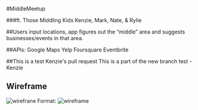 #MiddleMeetup

###ft. Those Middling Kids
	Kenzie, Mark, Nate, & Rylie

##Users input locations, app figures out the “middle” area and suggests businesses/events in that area. 

##APIs:
Google Maps
Yelp
Foursquare
Eventbrite

##This is a test
Kenzie's pull request
This is a part of the new branch test - Kenzie

## Wireframe 
![wirefrane](/images/wireframe.png)
Format: ![wireframe](url)
